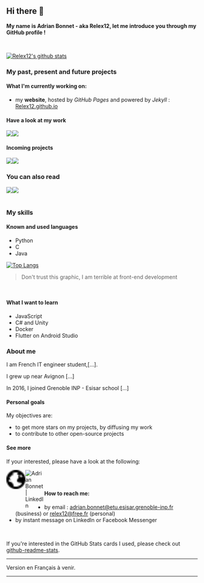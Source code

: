 ## Hi there 👋

**My name is Adrian Bonnet - aka Relex12, let me introduce you through my GitHub profile !**

<br/>

[![Relex12's github stats](https://github-readme-stats.vercel.app/api?username=Relex12&show_icons=true&count_private=true)](https://github.com/anuraghazra/github-readme-stats)

### My past, present and future projects

#### What I'm currently working on:

* my **website**, hosted by *GitHub Pages* and powered by *Jekyll* : [Relex12.github.io](https://Relex12.github.io)

#### Have a look at my work

<div>
    <a href="https://github.com/Relex12/Word_machine"><img align="left" src="https://github-readme-stats.vercel.app/api/pin/?username=Relex12&repo=Word_machine"/></a>
    <a href="https://github.com/Relex12/lining-draw"><img align="left" src="https://github-readme-stats.vercel.app/api/pin/?username=Relex12&repo=lining-draw"/></a>
</div>






<br/>

#### Incoming projects

[<img align="left" src="https://github-readme-stats.vercel.app/api/pin/?username=Relex12&repo=Loup-garou"/>](https://github.com/Relex12/Loup-garou)
[<img align="left" src="https://github-readme-stats.vercel.app/api/pin/?username=Relex12&repo=Genex"/>](https://github.com/Relex12/Genex)









<br/>

### You can also read

[<img align="left" src="https://github-readme-stats.vercel.app/api/pin/?username=Relex12&repo=Maths_for_IT"/>](https://github.com/Relex12/Maths_for_IT)
[<img align="left" src="https://github-readme-stats.vercel.app/api/pin/?username=Relex12&repo=Languages"/>](https://github.com/Relex12/Languages)













<br/>

<br/>

### My skills

#### Known and used languages

* Python
* C
* Java

[![Top Langs](https://github-readme-stats.vercel.app/api/top-langs/?username=Relex12&layout=compact)](https://github.com/anuraghazra/github-readme-stats)

> Don't trust this graphic, I am terrible at front-end development

<br/>

#### What I want to learn

* JavaScript
* C# and Unity
* Docker
* Flutter on Android Studio

### About me

I am French IT engineer student,[...].

I grew up near Avignon [...]

In 2016, I joined Grenoble INP - Esisar school [...]

#### Personal goals

My objectives are:

* to get more stars on my projects, by diffusing my work
* to contribute to other open-source projects

#### See more

If your interested, please have a look at the following:

[<img align="left" alt="My Website" width="50px" src="https://raw.githubusercontent.com/iconic/open-iconic/master/svg/globe.svg" />](https://Relex12.github.io)
[<img align="left" alt="Adrian Bonnet | LinkedIn" width="50px" src="https://cdn.jsdelivr.net/npm/simple-icons@v3/icons/linkedin.svg" />](https://fr.linkedin.com/in/adrian-bonnet-897b6218a)



<br/>

<br/>

#### How to reach me:

* by email : adrian.bonnet@etu.esisar.grenoble-inp.fr (business) or relex12@free.fr (personal)
* by instant message on LinkedIn or Facebook Messenger

<br/>

If you're interested in the GitHub Stats cards I used, please check out [github-readme-stats](https://github.com/anuraghazra/github-readme-stats/).

---

Version en Français à venir.

---
